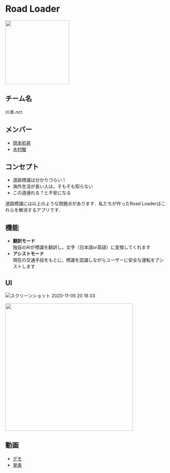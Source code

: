 # Road Loader
<img src=https://user-images.githubusercontent.com/44032125/98234773-3fc67380-1fa4-11eb-8fbe-2bd8e7eefe9c.png width="200">

## チーム名
川本.nct

## メンバー
- [岡本航昇](https://github.com/wataru0)
- [木村駿](https://github.com/tj16kimura)

## コンセプト
- 道路標識は分かりづらい！
- 海外生活が長い人は，そもそも知らない
- この道通れる？と不安になる

道路標識には以上のような問題点があります．私たちが作ったRoad Loaderはこれらを解消するアプリです．

## 機能
- **翻訳モード**  
独自のAIが標識を翻訳し，文字（日本語or英語）に変換してくれます
- **アシストモード**  
現在の交通手段をもとに，標識を認識しながらユーザーに安全な運転をアシストします

## UI
![スクリーンショット 2020-11-05 20 18 03](https://user-images.githubusercontent.com/44032125/98234596-0857c700-1fa4-11eb-8056-552b9f888c37.png)

<img src=https://user-images.githubusercontent.com/44032125/109286000-17b99380-7865-11eb-8c62-a4a851303d5c.gif width="400">

## 動画
- [デモ](https://www.youtube.com/watch?v=WdIuEPaCuA4&feature=youtu.be)
- [発表](https://www.youtube.com/watch?v=7ymQQjOcHIw&feature=emb_title)

